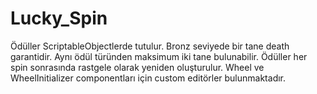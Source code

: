 # Lucky_Spin
Ödüller ScriptableObjectlerde tutulur. Bronz seviyede bir tane death garantidir. Aynı ödül türünden maksimum iki tane bulunabilir. Ödüller her spin sonrasında rastgele olarak yeniden oluşturulur. Wheel ve WheelInitializer componentları için custom editörler bulunmaktadır.
